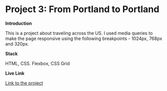 # Project 3: From Portland to Portland

**Introduction**

This is a project about traveling across the US. I used media queries to make the page responsive using the following breakpoints - 1024px, 768px and 320px.

**Stack**

HTML, CSS. Flexbox, CSS Grid

**Live Link**

[Link to the project](https://deserie-dev.github.io/web_project_3/)


